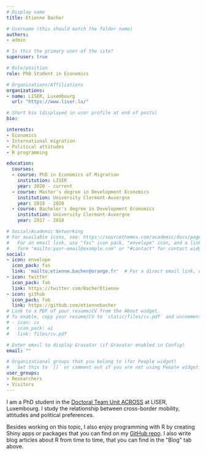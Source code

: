 ```yaml
---
# Display name
title: Etienne Bacher

# Username (this should match the folder name)
authors:
- admin

# Is this the primary user of the site?
superuser: true

# Role/position
role: PhD Student in Economics

# Organizations/Affiliations
organizations:
- name: LISER, Luxembourg
  url: "https://www.liser.lu/"

# Short bio (displayed in user profile at end of posts)
bio: 

interests:
- Economics
- International migration
- Political attitudes
- R programming

education:
  courses:
  - course: PhD in Economics of Migration
    institution: LISER
    year: 2020 - current
  - course: Master's degree in Development Economics
    institution: University Clermont-Auvergne
    year: 2018 - 2020
  - course: Bachelor's degree in Development Economics
    institution: University Clermont-Auvergne
    year: 2017 - 2018

# Social/Academic Networking
# For available icons, see: https://sourcethemes.com/academic/docs/page-builder/#icons
#   For an email link, use "fas" icon pack, "envelope" icon, and a link in the
#   form "mailto:your-email@example.com" or "#contact" for contact widget.
social:
- icon: envelope
  icon_pack: fas
  link: 'mailto:etienne.bacher@orange.fr'  # For a direct email link, use "mailto:test@example.org".
- icon: twitter
  icon_pack: fab
  link: https://twitter.com/BacherEtienne
- icon: github
  icon_pack: fab
  link: https://github.com/etiennebacher
# Link to a PDF of your resume/CV from the About widget.
# To enable, copy your resume/CV to `static/files/cv.pdf` and uncomment the lines below.
# - icon: cv
#   icon_pack: ai
#   link: files/cv.pdf

# Enter email to display Gravatar (if Gravatar enabled in Config)
email: ""

# Organizational groups that you belong to (for People widget)
#   Set this to `[]` or comment out if you are not using People widget.
user_groups:
- Researchers
- Visitors
---
```


I am a PhD student in the [Doctoral Team Unit ACROSS](https://sites.google.com/view/fredericdocquier/xingb-blog/across) at LISER, Luxembourg. I study the relationship between cross-border mobility, attitudes and political preferences.

Besides working on this topic, I also enjoy programming with R by creating Shiny apps or packages that you can find on my [GitHub repo](https://github.com/etiennebacher/). I also write blog articles about R from time to time, that you can find in the "Blog" tab above.
